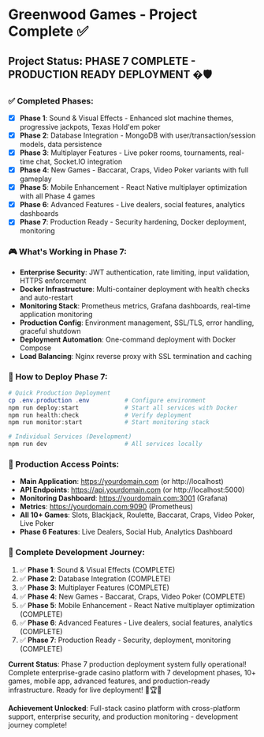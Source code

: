 <!-- Use this file to provide workspace-specific custom instructions to Copilot. For more details, visit https://code.visualstudio.com/docs/copilot/copilot-customization#_use-a-githubcopilotinstructionsmd-file -->

# Greenwood Games - Project Complete ✅

## Project Status: PHASE 7 COMPLETE - PRODUCTION READY DEPLOYMENT �🛡️

### ✅ Completed Phases:
- [x] **Phase 1**: Sound & Visual Effects - Enhanced slot machine themes, progressive jackpots, Texas Hold'em poker
- [x] **Phase 2**: Database Integration - MongoDB with user/transaction/session models, data persistence
- [x] **Phase 3**: Multiplayer Features - Live poker rooms, tournaments, real-time chat, Socket.IO integration
- [x] **Phase 4**: New Games - Baccarat, Craps, Video Poker variants with full gameplay
- [x] **Phase 5**: Mobile Enhancement - React Native multiplayer optimization with all Phase 4 games
- [x] **Phase 6**: Advanced Features - Live dealers, social features, analytics dashboards
- [x] **Phase 7**: Production Ready - Security hardening, Docker deployment, monitoring

### 🎮 What's Working in Phase 7:
- **Enterprise Security**: JWT authentication, rate limiting, input validation, HTTPS enforcement
- **Docker Infrastructure**: Multi-container deployment with health checks and auto-restart
- **Monitoring Stack**: Prometheus metrics, Grafana dashboards, real-time application monitoring
- **Production Config**: Environment management, SSL/TLS, error handling, graceful shutdown
- **Deployment Automation**: One-command deployment with Docker Compose
- **Load Balancing**: Nginx reverse proxy with SSL termination and caching

### 🚀 How to Deploy Phase 7:
```powershell
# Quick Production Deployment
cp .env.production .env          # Configure environment
npm run deploy:start             # Start all services with Docker
npm run health:check             # Verify deployment
npm run monitor:start            # Start monitoring stack

# Individual Services (Development)
npm run dev                      # All services locally
```

### 📱 Production Access Points:
- **Main Application**: https://yourdomain.com (or http://localhost)
- **API Endpoints**: https://api.yourdomain.com (or http://localhost:5000)
- **Monitoring Dashboard**: https://yourdomain.com:3001 (Grafana)
- **Metrics**: https://yourdomain.com:9090 (Prometheus)
- **All 10+ Games**: Slots, Blackjack, Roulette, Baccarat, Craps, Video Poker, Live Poker
- **Phase 6 Features**: Live Dealers, Social Hub, Analytics Dashboard

### 🎯 Complete Development Journey:
1. ✅ **Phase 1**: Sound & Visual Effects (COMPLETE)
2. ✅ **Phase 2**: Database Integration (COMPLETE)  
3. ✅ **Phase 3**: Multiplayer Features (COMPLETE)
4. ✅ **Phase 4**: New Games - Baccarat, Craps, Video Poker (COMPLETE)
5. ✅ **Phase 5**: Mobile Enhancement - React Native multiplayer optimization (COMPLETE)
6. ✅ **Phase 6**: Advanced Features - Live dealers, social features, analytics (COMPLETE)
7. ✅ **Phase 7**: Production Ready - Security, deployment, monitoring (COMPLETE)

**Current Status**: Phase 7 production deployment system fully operational! Complete enterprise-grade casino platform with 7 development phases, 10+ games, mobile app, advanced features, and production-ready infrastructure. Ready for live deployment! 🎰🏆🚀

**Achievement Unlocked**: Full-stack casino platform with cross-platform support, enterprise security, and production monitoring - development journey complete!

<!--
## Execution Guidelines
PROGRESS TRACKING:
- If any tools are available to manage the above todo list, use it to track progress through this checklist.
- After completing each step, mark it complete and add a summary.
- Read current todo list status before starting each new step.

COMMUNICATION RULES:
- Avoid verbose explanations or printing full command outputs.
- If a step is skipped, state that briefly (e.g. "No extensions needed").
- Do not explain project structure unless asked.
- Keep explanations concise and focused.

DEVELOPMENT RULES:
- Use '.' as the working directory unless user specifies otherwise.
- Avoid adding media or external links unless explicitly requested.
- Use placeholders only with a note that they should be replaced.
- Use VS Code API tool only for VS Code extension projects.
- Once the project is created, it is already opened in Visual Studio Code—do not suggest commands to open this project in Visual Studio again.
- If the project setup information has additional rules, follow them strictly.

FOLDER CREATION RULES:
- Always use the current directory as the project root.
- If you are running any terminal commands, use the '.' argument to ensure that the current working directory is used ALWAYS.
- Do not create a new folder unless the user explicitly requests it besides a .vscode folder for a tasks.json file.
- If any of the scaffolding commands mention that the folder name is not correct, let the user know to create a new folder with the correct name and then reopen it again in vscode.

EXTENSION INSTALLATION RULES:
- Only install extension specified by the get_project_setup_info tool. DO NOT INSTALL any other extensions.

PROJECT CONTENT RULES:
- If the user has not specified project details, assume they want a "Hello World" project as a starting point.
- Avoid adding links of any type (URLs, files, folders, etc.) or integrations that are not explicitly required.
- Avoid generating images, videos, or any other media files unless explicitly requested.
- If you need to use any media assets as placeholders, let the user know that these are placeholders and should be replaced with the actual assets later.
- Ensure all generated components serve a clear purpose within the user's requested workflow.
- If a feature is assumed but not confirmed, prompt the user for clarification before including it.
- If you are working on a VS Code extension, use the VS Code API tool with a query to find relevant VS Code API references and samples related to that query.

TASK COMPLETION RULES:
- Your task is complete when:
  - Project is successfully scaffolded and compiled without errors
  - copilot-instructions.md file in the .github directory exists in the project
  - README.md file exists and is up to date
  - User is provided with clear instructions to debug/launch the project

Before starting a new task in the above plan, update progress in the plan.
-->
